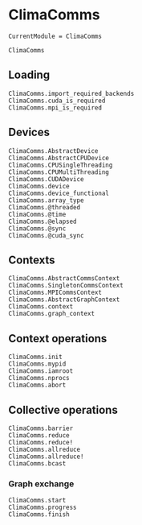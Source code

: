 # ClimaComms

```@meta
CurrentModule = ClimaComms
```

```@docs
ClimaComms
```

## Loading

```@docs
ClimaComms.import_required_backends
ClimaComms.cuda_is_required
ClimaComms.mpi_is_required
```

## Devices

```@docs
ClimaComms.AbstractDevice
ClimaComms.AbstractCPUDevice
ClimaComms.CPUSingleThreading
ClimaComms.CPUMultiThreading
ClimaComms.CUDADevice
ClimaComms.device
ClimaComms.device_functional
ClimaComms.array_type
ClimaComms.@threaded
ClimaComms.@time
ClimaComms.@elapsed
ClimaComms.@sync
ClimaComms.@cuda_sync
```

## Contexts

```@docs
ClimaComms.AbstractCommsContext
ClimaComms.SingletonCommsContext
ClimaComms.MPICommsContext
ClimaComms.AbstractGraphContext
ClimaComms.context
ClimaComms.graph_context
```

## Context operations

```@docs
ClimaComms.init
ClimaComms.mypid
ClimaComms.iamroot
ClimaComms.nprocs
ClimaComms.abort
```

## Collective operations

```@docs
ClimaComms.barrier
ClimaComms.reduce
ClimaComms.reduce!
ClimaComms.allreduce
ClimaComms.allreduce!
ClimaComms.bcast
```

### Graph exchange

```@docs
ClimaComms.start
ClimaComms.progress
ClimaComms.finish
```
